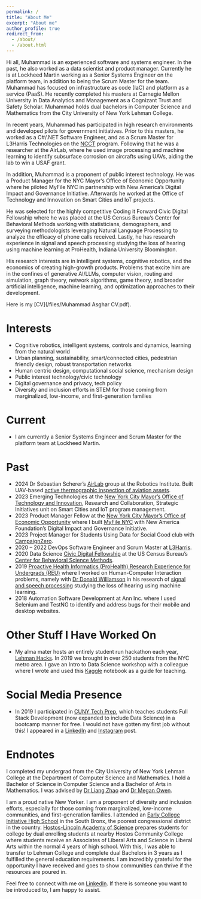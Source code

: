 ```yaml
---
permalink: /
title: "About Me"
excerpt: "About me"
author_profile: true
redirect_from: 
  - /about/
  - /about.html
---
```


Hi all, Muhammad is an experienced software and systems engineer. In the past, he also worked as a data scientist and product manager. Currently he is at Lockheed Martin working as a Senior Systems Engineer on the platform team, in addition to being the Scrum Master for the team. Muhammad has focused on infrastructure as code (IaC) and platform as a service (PaaS). He recently completed his masters at Carnegie Mellon University in Data Analytics and Management as a Cognizant Trust and Safety Scholar. Muhammad holds dual bachelors in Computer Science and Mathematics from the City University of New York Lehman College. 

In recent years, Muhammad has participated in high research environments and developed pilots for government initiatives. Prior to this masters, he worked as a C#/.NET Software Engineer, and as a Scrum Master for L3Harris Technologies on the [NCCT](https://www.l3harris.com/newsroom/editorial/2021/09/network-centric-collaborative-targeting-ncct) program. Following that he was a researcher at the AirLab, where he used image processing and machine learning to identify subsurface corrosion on aircrafts using UAVs, aiding the lab to win a USAF grant.

In addition, Muhammad is a proponent of public interest technology. He was a Product Manager for the NYC Mayor’s Office of Economic Opportunity where he piloted MyFile NYC in partnership with New America’s Digital Impact and Governance Initiative. Afterwards he worked at the Office of Technology and Innovation on Smart Cities and IoT projects.

He was selected for the highly competitive Coding it Forward Civic Digital Fellowship where he was placed at the US Census Bureau’s Center for Behavioral Methods working with statisticians, demographers, and surveying methodologists leveraging Natural Language Processing to analyze the efficacy of phone calls received. Lastly, he has research experience in signal and speech processing studying the loss of hearing using machine learning at ProHealth, Indiana University Bloomington.

His research interests are in intelligent systems, cognitive robotics, and the economics of creating high-growth products. Problems that excite him are in the confines of generative AI/LLMs, computer vision, routing and simulation, graph theory, network algorithms, game theory, and broader artificial intelligence, machine learning, and optimization approaches to their development.

Here is my [CV](/files/Muhammad Asghar CV.pdf).

Interests
======
- Cognitive robotics, intelligent systems, controls and dynamics, learning from the natural world
-	Urban planning, sustainability, smart/connected cities, pedestrian friendly design, robust transportation networks
-	Human centric design, computational social science, mechanism design
-	Public interest technology/civic technology
-	Digital governance and privacy, tech policy 
-	Diversity and inclusion efforts in STEM for those coming from marginalized, low-income, and first-generation families

Current
======
-	I am currently a Senior Systems Engineer and Scrum Master for the platform team at Lockheed Martin.

Past
======
-	2024 Dr Sebastian Scherer’s [AirLab](https://theairlab.org/) group at the Robotics Institute. Built UAV-based [active thermographic inspection of aviation assets](https://theairlab.org/team/alumni/muhammad_asghar/).
- 2023 Emerging Technologies at the [New York City Mayor’s Office of Technology and Innovation](https://www.nyc.gov/content/oti/pages/), Research and Collaboration, Strategic Initiatives unit on Smart Cities and IoT program management. 
-	2023 Product Manager Fellow at the [New York City Mayor’s Office of Economic Opportunity](https://www.nyc.gov/site/opportunity/index.page) where I built [MyFile NYC](https://www.newamerica.org/digital-impact-governance-initiative/blog/reflections-myfile-nyc/) with New America Foundation’s Digital Impact and Governance Initiative.
-	2023 Project Manager for Students Using Data for Social Good club with [CampaignZero](https://campaignzero.org/).
-	2020 – 2022 DevOps Software Engineer and Scrum Master at [L3Harris](https://www.l3harris.com/newsroom/editorial/2021/09/network-centric-collaborative-targeting-ncct).
-	2020 Data Science [Civic Digital Fellowship](https://blog.codingitforward.com/meet-the-2020-fellows-u-s-census-bureau-93979a28ccf) at the US Census Bureau’s [Center for Behavioral Science Methods](https://www.census.gov/topics/research/behavior-science-methods.html).
- 2019 [Proactive Health Informatics (ProHealth) Research Experience for Undergrads (REU)](https://prohealth.luddy.indiana.edu/reu/) where I worked on Human-Computer Interaction problems, namely with [Dr Donald Williamson](https://homes.luddy.indiana.edu/williads/) in his research of [signal and speech processing](https://drive.google.com/drive/folders/1Z2B4Jby8T7d1_n8k7OqCp-qYluPplW_l?usp=sharing) studying the loss of hearing using machine learning.
- 2018 Automation Software Development at Ann Inc. where I used Selenium and TestNG to identify and address bugs for their mobile and desktop websites.

Other Stuff I Have Worked On
======
-	My alma mater hosts an entirely student run hackathon each year, [Lehman Hacks](https://lehman-hacks.devpost.com/). In 2019 we brought in over 250 students from the NYC metro area. I gave an Intro to Data Science workshop with a colleague where I wrote and used this [Kaggle](https://www.kaggle.com/code/asgharm1999/pokemon-classification) notebook as a guide for teaching.

Social Media Presence
======
-	In 2019 I participated in [CUNY Tech Prep](http://cunytechprep.nyc/), which teaches students Full Stack Development (now expanded to include Data Science) in a bootcamp manner for free. I would not have gotten my first job without this! I appeared in a [LinkedIn](https://www.linkedin.com/posts/cuny-tech-prep_new-career-tech-activity-7041174343602614272-2eqq?utm_source=share&utm_medium=member_desktop) and [Instagram](https://www.instagram.com/p/CAbDLCqnH9R/?igshid=MzRlODBiNWFlZA==) post.


Endnotes
======
I completed my undergrad from the City University of New York Lehman College at the Department of Computer Science and Mathematics. I hold a Bachelor of Science in Computer Science and a Bachelor of Arts in Mathematics. I was advised by [Dr Liang Zhao](https://sites.google.com/site/liangzhaocuny/home) and [Dr Megan Owen](http://comet.lehman.cuny.edu/owen/).

I am a proud native New Yorker. I am a proponent of diversity and inclusion efforts, especially for those coming from marginalized, low-income communities, and first-generation families. I attended an [Early College Initiative High School](https://www.cuny.edu/about/administration/offices/evaluation/areas-of-focus_1/college_readiness/early-college-initiative-eci/) in the South Bronx, the poorest congressional district in the country. [Hostos-Lincoln Academy of Science](https://www.hostoslincoln.org/) prepares students for college by dual enrolling students at nearby Hostos Community College where students receive an Associates of Liberal Arts and Science in Liberal Arts within the normal 4 years of high school. With this, I was able to transfer to Lehman College and complete dual Bachelors in 3 years as I fulfilled the general education requirements. I am incredibly grateful for the opportunity I have received and goes to show communities can thrive if the resources are poured in.

Feel free to connect with me on [LinkedIn](https://www.linkedin.com/in/muhammad-asghar/). If there is someone you want to be introduced to, I am happy to assist. 